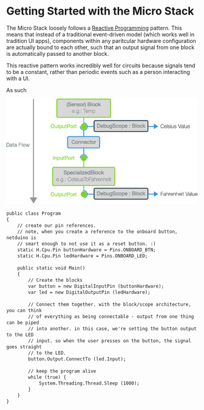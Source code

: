 # Getting Started with the Micro Stack

The Micro Stack loosely follows a [Reactive Programming](http://en.wikipedia.org/wiki/Reactive_programming) pattern. This means that instead of a traditional event-driven model (which works well in tradition UI apps), components within any paritcular hardware configuration are actually bound to each other, such that an output signal from one block is automatically passed to another block.

This reactive pattern works incredibly well for circuits because signals tend to be a constant, rather than periodic events such as a person interacting with a UI.

As such

![Block Architecture](Images/Block_Flow.png)

```
public class Program
{
	// create our pin references.
	// note, when you create a reference to the onboard button, netduino is 
	// smart enough to not use it as a reset button. :)
	static H.Cpu.Pin buttonHardware = Pins.ONBOARD_BTN;
	static H.Cpu.Pin ledHardware = Pins.ONBOARD_LED;

	public static void Main()
	{
		// Create the blocks
		var button = new DigitalInputPin (buttonHardware);
		var led = new DigitalOutputPin (ledHardware);

		// Connect them together. with the block/scope architecture, you can think
		// of everything as being connectable - output from one thing can be piped
		// into another. in this case, we're setting the button output to the LED
		// input. so when the user presses on the button, the signal goes straight
		// to the LED.
		button.Output.ConnectTo (led.Input);

		// keep the program alive
		while (true) {
			System.Threading.Thread.Sleep (1000);
		}
	}
}

```